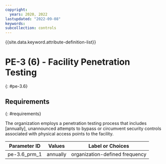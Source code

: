 ```yaml
---
copyright:
  years: 2020, 2022
lastupdated: "2022-09-08"
keywords: 
subcollection: controls
---
```


{{site.data.keyword.attribute-definition-list}}

# PE-3 (6) - Facility Penetration Testing
{: #pe-3.6}

## Requirements
{: #requirements}

The organization employs a penetration testing process that includes [annually], unannounced attempts to bypass or circumvent security controls associated with physical access points to the facility.

| Parameter ID | Values | Label or Choices |
|---|---|---|
| pe-3.6_prm_1 | annually | organization-defined frequency |


